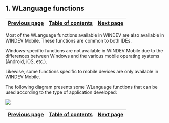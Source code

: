 


## 1. WLanguage functions
			



| [Previous page](../Concepts_WM/1410086932.md) | [Table of contents](../Concepts_WM/1410086964.md) | [Next page](../Concepts_WM/1410087597.md) |
| --- | --- | --- |



<a name="NOTE1"></a>
<a name="NOTE1_1"></a>
Most of the WLanguage functions available in WINDEV are also available in WINDEV Mobile. These functions are common to both IDEs.

Windows-specific functions are not available in WINDEV Mobile due to the differences between Windows and the various mobile operating systems (Android, iOS, etc.). 

Likewise, some functions specific to mobile devices are only available in WINDEV Mobile.

The following diagram presents some WLanguage functions that can be used according to the type of application developed:

![](https://doc.pcsoft.fr/en-US/images/image.awp?langid=3&name=Pocket-fonctions%20communes.gif)


| [Previous page](../Concepts_WM/1410086932.md) | [Table of contents](../Concepts_WM/1410086964.md) | [Next page](../Concepts_WM/1410087597.md) |
| --- | --- | --- |




